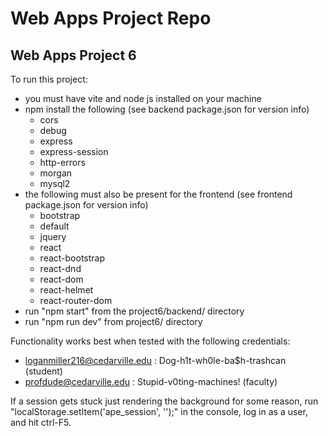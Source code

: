 # Web Apps Project Repo
## Web Apps Project 6

To run this project:
* you must have vite and node js installed on your machine
* npm install the following (see backend package.json for version info)
  * cors
  * debug
  * express
  * express-session
  * http-errors
  * morgan
  * mysql2
* the following must also be present for the frontend (see frontend package.json for version info)
  * bootstrap
  * default
  * jquery
  * react
  * react-bootstrap
  * react-dnd
  * react-dom
  * react-helmet
  * react-router-dom
* run "npm start" from the project6/backend/ directory
* run "npm run dev" from project6/ directory

Functionality works best when tested with the following credentials:
 - loganmiller216@cedarville.edu : Dog-h1t-wh0le-ba$h-trashcan (student)
 - profdude@cedarville.edu : Stupid-v0ting-machines! (faculty)

If a session gets stuck just rendering the background for some reason, run "localStorage.setItem('ape_session', '');" in the console, log in as a user, and hit ctrl-F5.

